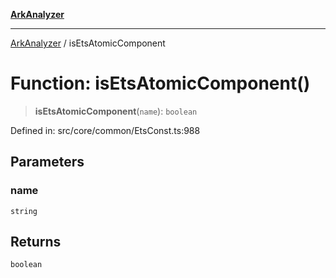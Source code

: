 [**ArkAnalyzer**](../README.md)

***

[ArkAnalyzer](../globals.md) / isEtsAtomicComponent

# Function: isEtsAtomicComponent()

> **isEtsAtomicComponent**(`name`): `boolean`

Defined in: src/core/common/EtsConst.ts:988

## Parameters

### name

`string`

## Returns

`boolean`

